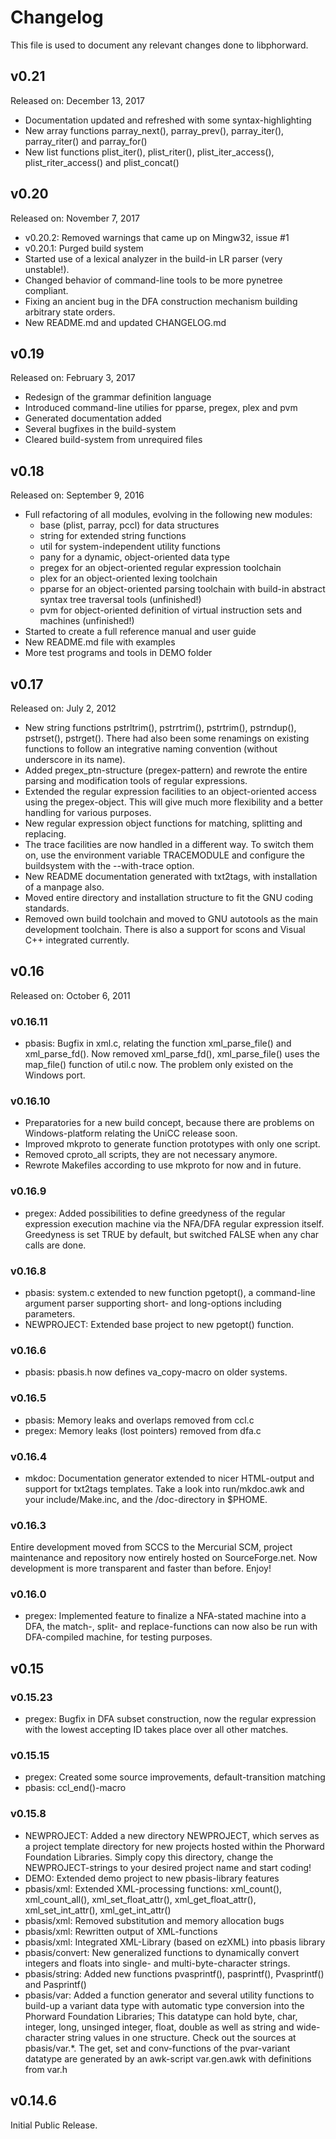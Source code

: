 # Changelog

This file is used to document any relevant changes done to libphorward.

## v0.21

Released on: December 13, 2017

- Documentation updated and refreshed with some syntax-highlighting
- New array functions parray_next(), parray_prev(), parray_iter(), parray_riter() and parray_for()
- New list functions plist_iter(), plist_riter(), plist_iter_access(), plist_riter_access() and plist_concat()

## v0.20

Released on: November 7, 2017

- v0.20.2: Removed warnings that came up on Mingw32, issue #1
- v0.20.1: Purged build system
- Started use of a lexical analyzer in the build-in LR parser (very unstable!).
- Changed behavior of command-line tools to be more pynetree compliant.
- Fixing an ancient bug in the DFA construction mechanism building arbitrary
  state orders.
- New README.md and updated CHANGELOG.md

## v0.19

Released on: February 3, 2017

- Redesign of the grammar definition language
- Introduced command-line utilies for pparse, pregex, plex and pvm
- Generated documentation added
- Several bugfixes in the build-system
- Cleared build-system from unrequired files

## v0.18

Released on: September 9, 2016

-  Full refactoring of all modules, evolving in the following new modules:
   - base (plist, parray, pccl) for data structures
   - string for extended string functions
   - util for system-independent utility functions
   - pany for a dynamic, object-oriented data type
   - pregex for an object-oriented regular expression toolchain
   - plex for an object-oriented lexing toolchain
   - pparse for an object-oriented parsing toolchain with build-in
     abstract syntax tree traversal tools (unfinished!)
   - pvm for object-oriented definition of virtual instruction sets and
     machines (unfinished!)
- Started to create a full reference manual and user guide
- New README.md file with examples
- More test programs and tools in DEMO folder

## v0.17

Released on: July 2, 2012

- New string functions pstrltrim(), pstrrtrim(), pstrtrim(), pstrndup(),
  pstrset(), pstrget(). There had also been some renamings on existing
  functions to follow an integrative naming convention (without underscore
  in its name).
- Added pregex_ptn-structure (pregex-pattern) and rewrote the entire
  parsing and modification tools of regular expressions.
- Extended the regular expression facilities to an object-oriented access
  using the pregex-object. This will give much more flexibility and a
  better handling for various purposes.
- New regular expression object functions for matching, splitting and replacing.
- The trace facilities are now handled in a different way. To switch them on,
  use the environment variable TRACEMODULE and configure the buildsystem with
  the --with-trace option.
- New README documentation generated with txt2tags, with installation of a
  manpage also.
- Moved entire directory and installation structure to fit the GNU coding
  standards.
- Removed own build toolchain and moved to GNU autotools as the main development
  toolchain. There is also a support for scons and Visual C++ integrated
  currently.

## v0.16

Released on: October 6, 2011

### v0.16.11

- pbasis: Bugfix in xml.c, relating the function xml_parse_file() and
  xml_parse_fd(). Now removed xml_parse_fd(), xml_parse_file() uses the
  map_file() function of util.c now. The problem only existed on the Windows
  port.

### v0.16.10

- Preparatories for a new build concept, because there are problems on
  Windows-platform relating the UniCC release soon.
- Improved mkproto to generate function prototypes with only one script.
- Removed cproto_all scripts, they are not necessary anymore.
- Rewrote Makefiles according to use mkproto for now and in future.


### v0.16.9

- pregex: Added possibilities to define greedyness of the regular expression
  execution machine via the NFA/DFA regular expression itself. Greedyness is set
  TRUE by default, but switched FALSE when any char calls are done.

### v0.16.8

- pbasis: system.c extended to new function pgetopt(), a command-line argument
  parser supporting short- and long-options including parameters.
- NEWPROJECT: Extended base project to new pgetopt() function.

### v0.16.6

- pbasis: pbasis.h now defines va_copy-macro on older systems.

### v0.16.5

- pbasis: Memory leaks and overlaps removed from ccl.c
- pregex: Memory leaks (lost pointers) removed from dfa.c

### v0.16.4

- mkdoc: Documentation generator extended to nicer HTML-output and support for
  txt2tags templates. Take a look into run/mkdoc.awk and your include/Make.inc,
  and the /doc-directory in $PHOME.


### v0.16.3

Entire development moved from SCCS to the Mercurial SCM, project maintenance
and repository now entirely hosted on SourceForge.net. Now development is more
transparent and faster than before. Enjoy!

### v0.16.0

- pregex: Implemented feature to finalize a NFA-stated machine into a DFA, the
  match-, split- and replace-functions can now also be run with DFA-compiled
  machine, for testing purposes.


## v0.15

### v0.15.23

- pregex: Bugfix in DFA subset construction, now the regular expression with the
  lowest accepting ID takes place over all other matches.

### v0.15.15

- pregex: Created some source improvements, default-transition matching
- pbasis: ccl_end()-macro

### v0.15.8

- NEWPROJECT: Added a new directory NEWPROJECT, which serves as a project
  template directory for new projects hosted within the Phorward Foundation
  Libraries. Simply copy this directory, change the NEWPROJECT-strings to your
  desired project name and start coding!
- DEMO: Extended demo project to new pbasis-library features
- pbasis/xml: Extended XML-processing functions: xml_count(), xml_count_all(),
  xml_set_float_attr(), xml_get_float_attr(), xml_set_int_attr(),
  xml_get_int_attr()
- pbasis/xml: Removed substitution and memory allocation bugs
- pbasis/xml: Rewritten output of XML-functions
- pbasis/xml: Integrated XML-Library (based on ezXML) into pbasis library
- pbasis/convert: New generalized functions to dynamically convert integers and
  floats into single- and multi-byte-character strings.
- pbasis/string: Added new functions pvasprintf(), pasprintf(), Pvasprintf() and
  Pasprintf()
- pbasis/var: Added a function generator and several utility functions to
  build-up a variant data type with automatic type conversion into the Phorward
  Foundation Libraries; This datatype can hold byte, char, integer, long,
  unsinged integer, float, double as well as string and wide-character string
  values in one structure. Check out the sources at pbasis/var.*. The get,
  set and conv-functions of the pvar-variant datatype are generated by an
  awk-script var.gen.awk with definitions from var.h

## v0.14.6

Initial Public Release.
